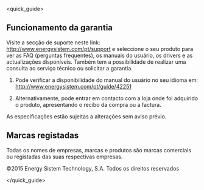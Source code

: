 <quick_guide>
## Funcionamento da garantia

Visite a secção de suporte neste link: http://www.energysistem.com/pt/support e seleccione o seu produto para ver as FAQ (perguntas frequentes), os manuais do usuário, os drivers e as actualizações disponíveis. Também tem a possibilidade de realizar uma consulta ao serviço técnico ou solicitar a garantia. 

1.	Pode verificar a disponibilidade do manual do usuário no seu idioma em: http://www.energysistem.com/pt/guide/42251 

2. Alternativamente, pode entrar em contacto com a loja onde foi adquirido o produto, apresentando o recibo da compra ou a factura.

As especificações estão sujeitas a alterações sem aviso prévio.

## Marcas registadas 

Todas os nomes de empresas, marcas e produtos são marcas comerciais ou registadas das suas respectivas empresas.

©2015 Energy Sistem Technology, S.A. Todos os direitos reservados

</quick_guide>
